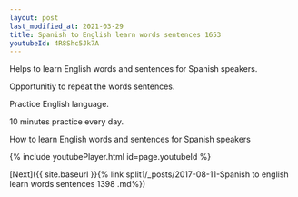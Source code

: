 ```yaml
---
layout: post
last_modified_at: 2021-03-29
title: Spanish to English learn words sentences 1653 
youtubeId: 4R8Shc5Jk7A
---
```

 
 
Helps to learn English words and sentences for Spanish speakers.

Opportunitiy to repeat the words sentences. 

Practice English language. 
 
10 minutes practice every day. 
 
How to learn English words and sentences for Spanish speakers 
 
{% include youtubePlayer.html id=page.youtubeId %}
 
 
[Next]({{ site.baseurl }}{% link  split1/_posts/2017-08-11-Spanish to english learn words sentences 1398 .md%})
 
